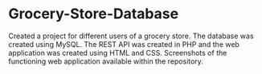 # Grocery-Store-Database
Created a project for different users of a grocery store. The database was created using MySQL. The REST API was created in PHP and the web application was created using HTML and CSS.   Screenshots of the functioning web application available within the repository.
